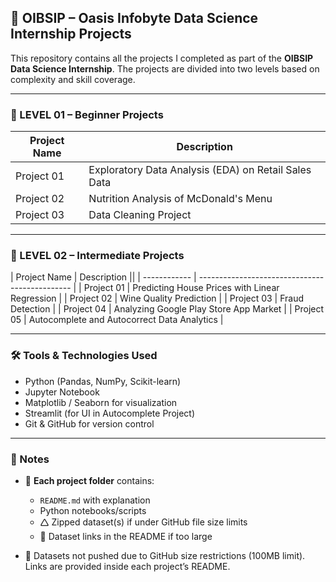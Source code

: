 ## 🌟 OIBSIP – Oasis Infobyte Data Science Internship Projects

This repository contains all the projects I completed as part of the **OIBSIP Data Science Internship**. The projects are divided into two levels based on complexity and skill coverage.

---

### 📁 LEVEL 01 – Beginner Projects

| Project Name | Description                                          | 
| ------------ | ---------------------------------------------------- | 
| Project 01   | Exploratory Data Analysis (EDA) on Retail Sales Data | 
| Project 02   | Nutrition Analysis of McDonald's Menu                | 
| Project 03   | Data Cleaning Project                                | 

---

### 📁 LEVEL 02 – Intermediate Projects

| Project Name | Description                                    ||
| ------------ | ---------------------------------------------- |
| Project 01   | Predicting House Prices with Linear Regression |
| Project 02   | Wine Quality Prediction                        |
| Project 03   | Fraud Detection                                |
| Project 04   | Analyzing Google Play Store App Market         |
| Project 05   | Autocomplete and Autocorrect Data Analytics    |

---

### 🛠 Tools & Technologies Used

* Python (Pandas, NumPy, Scikit-learn)
* Jupyter Notebook
* Matplotlib / Seaborn for visualization
* Streamlit (for UI in Autocomplete Project)
* Git & GitHub for version control

---

### 📌 Notes

* 📂 **Each project folder** contains:

  * `README.md` with explanation
  * Python notebooks/scripts
  * 🛆 Zipped dataset(s) if under GitHub file size limits
  * 🔗 Dataset links in the README if too large

* 📁 Datasets not pushed due to GitHub size restrictions (100MB limit). Links are provided inside each project’s README.
